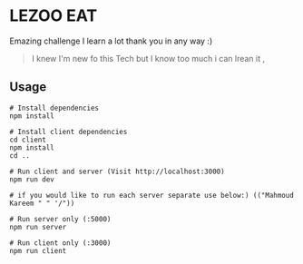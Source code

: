 # LEZOO EAT
Emazing challenge I learn a lot thank you in any way :) 

> I knew I'm new fo this Tech but I know too much i can lrean it ,

## Usage

```
# Install dependencies
npm install

# Install client dependencies
cd client
npm install
cd ..

# Run client and server (Visit http://localhost:3000)
npm run dev

# if you would like to run each server separate use below:) (("Mahmoud Kareem " " '/"))

# Run server only (:5000)
npm run server

# Run client only (:3000)
npm run client
```
